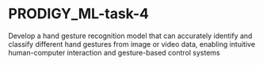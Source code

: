 # PRODIGY_ML-task-4
Develop a hand gesture recognition model that can accurately identify and classify different hand gestures from image or video data, enabling intuitive human-computer interaction and gesture-based control systems
